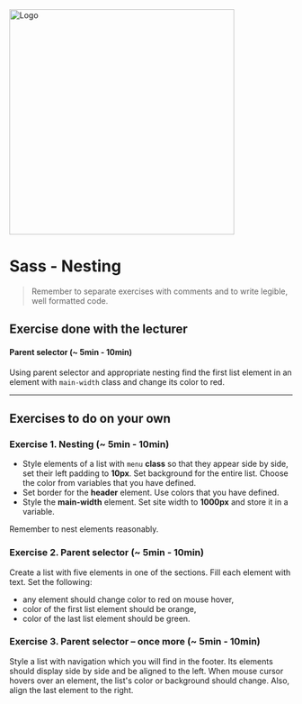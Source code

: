 <img alt="Logo" src="http://coderslab.pl/svg/logo-coderslab.svg" width="400">

# Sass - Nesting

> Remember to separate exercises with comments and to write legible, well formatted code.


## Exercise done with the lecturer

#### Parent selector (~ 5min - 10min)

Using parent selector and appropriate nesting find the first list element in an element with `main-width` class and change its color to red.

-------------------------------------------------------------------------------
## Exercises to do on your own

### Exercise 1. Nesting  (~ 5min - 10min)
* Style elements of a list with ```menu``` **class** so that they appear side by side, set their left padding to **10px**. Set background for the entire list. Choose the color from variables that you have defined.
* Set border for the **header** element. Use colors that you have defined.
* Style the **main-width** element. Set site width to **1000px** and store it in a variable.

Remember to nest elements reasonably.

### Exercise 2. Parent selector  (~ 5min - 10min)
Create a list with five elements in one of the sections. Fill each element with text. Set the following:
* any element should change color to red on mouse hover,
* color of the first list element should be orange,
* color of the last list element should be green.

### Exercise 3. Parent selector &ndash; once more  (~ 5min - 10min)
Style a list with navigation which you will find in the footer. Its elements should display side by side and be aligned to the left.
When mouse cursor hovers over an element, the list's color or background should change. Also, align the last element to the right.
